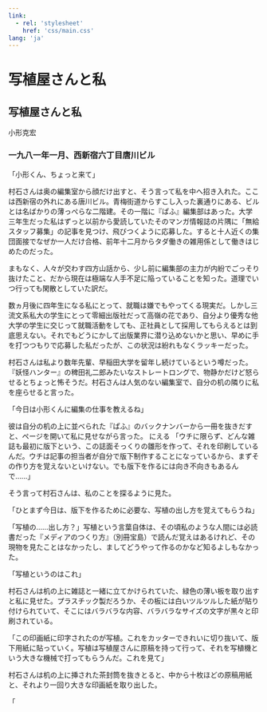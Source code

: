 ```yaml
---
link:
  - rel: 'stylesheet'
    href: 'css/main.css'
lang: 'ja'
---
```


# 写植屋さんと私

## 写植屋さんと私

<div class="author">

小形克宏

</div>

### 一九八一年一月、西新宿六丁目唐川ビル

「小形くん、ちょっと来て」

村石さんは奥の編集室から顔だけ出すと、そう言って私を中へ招き入れた。ここは西新宿の外れにある唐川ビル。青梅街道からすこし入った裏通りにある、ビルとは名ばかりの薄っぺらな二階建。その一階に『ぱふ』編集部はあった。大学三年生だった私はずっと以前から愛読していたそのマンガ情報誌の片隅に「無給スタッフ募集」の記事を見つけ、飛びつくように応募した。すると十人近くの集団面接でなぜか一人だけ合格、前年十二月からタダ働きの雑用係として働きはじめたのだった。

まもなく、人々が交わす四方山話から、少し前に編集部の主力が内紛でごっそり抜けたこと、だから現在は極端な人手不足に陥っていることを知った。道理でいつ行っても閑散としていた訳だ。

数ヵ月後に四年生になる私にとって、就職は嫌でもやってくる現実だ。しかし三流文系私大の学生にとって零細出版社だって高嶺の花であり、自分より優秀な他大学の学生に交じって就職活動をしても、正社員として採用してもらえるとは到底思えない。それでもどうにかして出版業界に潜り込めないかと思い、早めに手を打つつもりで応募した私だったが、この状況は紛れもなくラッキーだった。

村石さんは私より数年先輩、早稲田大学を留年し続けているという噂だった。『妖怪ハンター』の稗田礼二郎みたいなストレートロングで、物静かだけど怒らせるとちょっと怖そうだ。村石さんは人気のない編集室で、自分の机の隣りに私を座らせると言った。

「今日は小形くんに編集の仕事を教えるね」

彼は自分の机の上に並べられた『ぱふ』のバックナンバーから一冊を抜きだすと、ページを開いて私に見せながら言った。
にえる
「ウチに限らず、どんな雑誌も最初に版下という、この誌面そっくりの雛形を作って、それを印刷しているんだ。ウチは記事の担当者が自分で版下制作することになっているから、まずその作り方を覚えないといけない。でも版下を作るには向き不向きもあるんで……」

そう言って村石さんは、私のことを探るように見た。

「ひとまず今日は、版下を作るために必要な、写植の出し方を覚えてもらうね」

「写植の……出し方？」写植という言葉自体は、その頃私のような人間には必読書だった『メディアのつくり方』（別冊宝島）で読んだ覚えはあるけれど、その現物を見たことはなかったし、ましてどうやって作るのかなど知るよしもなかった。

「写植というのはこれ」

村石さんは机の上に雑誌と一緒に立てかけられていた、緑色の薄い板を取り出すと私に見せた。プラスチック製だろうか、その板には白いツルツルした紙が貼り付けられていて、そこにはバラバラな内容、バラバラなサイズの文字が黒々と印刷されている。

「この印画紙に印字されたのが写植。これをカッターできれいに切り抜いて、版下用紙に貼っていく。写植は写植屋さんに原稿を持って行って、それを写植機という大きな機械で打ってもらうんだ。これを見て」

村石さんは机の上に挿された茶封筒を抜きとると、中から十枚ほどの原稿用紙と、それより一回り大きな印画紙を取り出した。

「